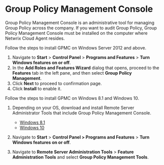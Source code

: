 # Group Policy Management Console

Group Policy Management Console is an administrative tool for managing Group Policy across the
company. If you want to audit Group Policy, Group Policy Management Console must be installed on the
computer where Netwrix Cloud Agent resides.

Follow the steps to install GPMC on Windows Server 2012 and above.

1. Navigate to **Start** > **Control Panel** > **Programs and Features** > **Turn Windows features
   on or off**.
2. In the **Add Roles and Features Wizard** dialog that opens, proceed to the **Features** tab in
   the left pane, and then select **Group Policy Management**.
3. Click **Next** to proceed to confirmation page.
4. Click **Install** to enable it.

Follow the steps to install GPMC on Windows 8.1 and Windows 10.

1. Depending on your OS, download and install Remote Server Administrator Tools that include Group
   Policy Management Console.

    - [Windows 8.1](http://www.microsoft.com/en-us/download/details.aspx?id=39296)
    - [Windows 10](https://www.microsoft.com/en-us/download/details.aspx?id=45520)

2. Navigate to **Start** > **Control Panel > Programs and Features** > **Turn Windows features on or
   off**.
3. Navigate to **Remote Server Administration Tools** > **Feature Administration Tools** and select
   **Group Policy Management Tools**.

